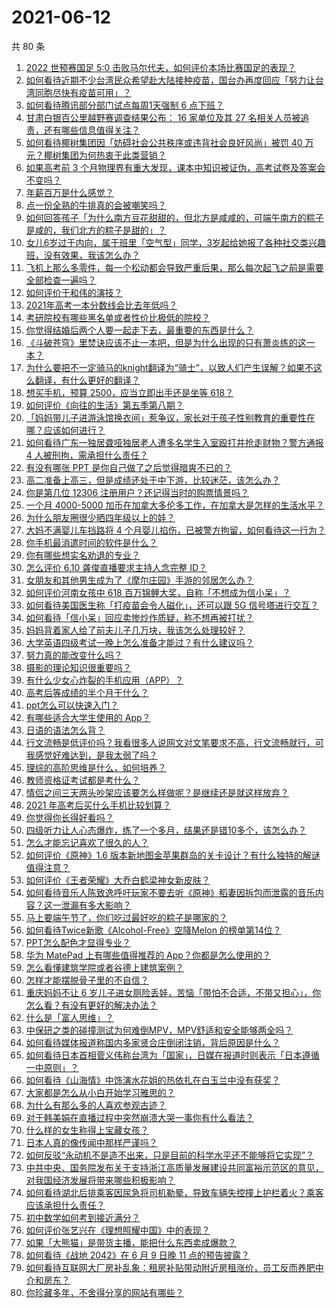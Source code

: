 # 2021-06-12

共 80 条

<!-- BEGIN -->
<!-- 最后更新时间 Sat Jun 12 2021 08:10:57 GMT+0800 (China Standard Time) -->

1. [2022 世预赛国足 5:0
   击败马尔代夫，如何评价本场比赛国足的表现？](https://www.zhihu.com/question/464568249)
2. [如何看待近期不少台湾民众希望赴大陆接种疫苗，国台办再度回应「努力让台湾同胞尽快有疫苗可用」？](https://www.zhihu.com/question/464418798)
3. [如何看待腾讯部分部门试点每周1天强制 6 点下班？](https://www.zhihu.com/question/464450515)
4. [甘肃白银百公里越野赛调查结果公布： 16 家单位及其 27
   名相关人员被追责，还有哪些信息值得关注？](https://www.zhihu.com/question/464487115)
5. [如何看待椰树集团因「妨碍社会公共秩序或违背社会良好风尚」被罚 40
   万元？椰树集团为何热衷于此类营销？](https://www.zhihu.com/question/464473879)
6. [如果高考前 3
   个月物理界有重大发现，课本中知识被证伪，高考试卷及答案会不变吗？](https://www.zhihu.com/question/463553981)
7. [年薪百万是什么感觉？](https://www.zhihu.com/question/394637216)
8. [点一份全熟的牛排真的会被嘲笑吗？](https://www.zhihu.com/question/58762730)
9. [如何回答孩子「为什么南方豆花甜甜的，但北方是咸咸的，可端午南方的粽子是咸的，我们北方的粽子是甜的」？](https://www.zhihu.com/question/463726781)
10. [女儿6岁过于内向，属于班里「空气型」同学，3岁起给她报了各种社交类兴趣班，没有效果，我该怎么办？](https://www.zhihu.com/question/464021053)
11. [飞机上那么多零件，每一个松动都会导致严重后果，那么每次起飞之前是需要全部检查一遍吗？](https://www.zhihu.com/question/463612668)
12. [如何评价于和伟的演技？](https://www.zhihu.com/question/48335002)
13. [2021年高考一本分数线会比去年低吗？](https://www.zhihu.com/question/464003745)
14. [考研院校有哪些黑名单或者性价比极低的院校？](https://www.zhihu.com/question/280848134)
15. [你觉得结婚后两个人要一起走下去，最重要的东西是什么？](https://www.zhihu.com/question/462707693)
16. [《斗破苍穹》里焚诀应该不止一本吧，但是为什么出现的只有萧炎练的这一本？](https://www.zhihu.com/question/464059396)
17. [为什么要把不一定骑马的knight翻译为“骑士”，以致人们产生误解？如果不这么翻译，有什么更好的翻译？](https://www.zhihu.com/question/454202202)
18. [想买手机，预算 2500，应当立即出手还是坐等 618？](https://www.zhihu.com/question/449010803)
19. [如何评价《向往的生活》第五季第八期？](https://www.zhihu.com/question/464403699)
20. [「妈妈带儿子进游泳馆换衣间」惹争议，家长对于孩子性别教育的重要性在哪？应该如何进行？](https://www.zhihu.com/question/464095184)
21. [如何看待广东一独居聋哑独居老人遭多名学生入室殴打并抢走财物？警方通报 4
    人被刑拘，需承担什么责任？](https://www.zhihu.com/question/464245440)
22. [有没有哪张 PPT 是你自己做了之后觉得暗爽不已的？](https://www.zhihu.com/question/312454495)
23. [高二准备上高三，但是成绩还处于中下游，比较迷茫，该怎么办？](https://www.zhihu.com/question/462126835)
24. [你是第几位 12306 注册用户？还记得当时的购票情景吗？](https://www.zhihu.com/question/464291082)
25. [一个月 4000-5000
    加币在加拿大多伦多工作，在加拿大是怎样的生活水平？](https://www.zhihu.com/question/307481892)
26. [为什么朋友圈很少晒四年级以上的娃？](https://www.zhihu.com/question/462953490)
27. [大妈不满婴儿车挡路将 4
    个月婴儿掐伤，已被警方拘留，如何看待这一行为？](https://www.zhihu.com/question/464404071)
28. [你手机最消遣时间的软件是什么？](https://www.zhihu.com/question/355195888)
29. [你有哪些想实名劝退的专业？](https://www.zhihu.com/question/463744125)
30. [怎么评价 6.10 龚俊直播要求主持人念完整 ID？](https://www.zhihu.com/question/464365051)
31. [女朋友和其他男生成为了《摩尔庄园》手游的邻居怎么办？](https://www.zhihu.com/question/463203335)
32. [如何评价河南女孩中 618
    百万锦鲤大奖，自称「不想成为信小呆」？](https://www.zhihu.com/question/464239351)
33. [如何看待美国医生称「打疫苗会令人磁化」，还可以跟 5G
    信号塔进行交互？](https://www.zhihu.com/question/464299413)
34. [如何看待「信小呆」回应卖惨炒作质疑，称不想再被打扰？](https://www.zhihu.com/question/463236322)
35. [妈妈背着家人给了前夫儿子几万块，我该怎么处理较好？](https://www.zhihu.com/question/463949860)
36. [大学英语四级考试一晚上怎么准备才能过？有什么建议吗？](https://www.zhihu.com/question/360759673)
37. [努力真的能改变什么吗？](https://www.zhihu.com/question/463071441)
38. [摄影的理论知识很重要吗？](https://www.zhihu.com/question/440382270)
39. [有什么少女心炸裂的手机应用（APP）？](https://www.zhihu.com/question/307170527)
40. [高考后等成绩的半个月干什么？](https://www.zhihu.com/question/463996138)
41. [ppt怎么可以快速入门？](https://www.zhihu.com/question/344423145)
42. [有哪些适合大学生使用的 App？](https://www.zhihu.com/question/21482079)
43. [日语的语法怎么背？](https://www.zhihu.com/question/352141891)
44. [行文流畅是低评价吗？我看很多人说网文对文笔要求不高，行文流畅就行，可我感觉好难达到，是我太弱了吗？](https://www.zhihu.com/question/463769238)
45. [理综的高阶思维是什么，如何培养？](https://www.zhihu.com/question/287426676)
46. [教师资格证考试都是考什么？](https://www.zhihu.com/question/314936018)
47. [情侣之间三天两头吵架应该要怎么样做呢？是继续还是就这样放弃？](https://www.zhihu.com/question/306964200)
48. [2021 年高考后买什么手机比较划算？](https://www.zhihu.com/question/463714731)
49. [你觉得你长得好看吗？](https://www.zhihu.com/question/429414606)
50. [四级听力让人心态爆炸，练了一个多月，结果还是错10多个，该怎么办？](https://www.zhihu.com/question/433197471)
51. [怎么才能忘记喜欢了很久的人？](https://www.zhihu.com/question/456682944)
52. [如何评价《原神》1.6
    版本新地图金苹果群岛的关卡设计？有什么独特的解谜值得注意？](https://www.zhihu.com/question/464407978)
53. [如何评价《王者荣耀》大乔白鹤梁神女新皮肤？](https://www.zhihu.com/question/464267687)
54. [如何看待音乐人陈致逸呼吁玩家不要去听《原神》稻妻因拆包而泄露的音乐内容？这一泄漏有多大影响？](https://www.zhihu.com/question/464281976)
55. [马上要端午节了，你们吃过最好吃的粽子是哪家的？](https://www.zhihu.com/question/463583026)
56. [如何看待Twice新歌《Alcohol-Free》空降Melon
    的榜单第14位？](https://www.zhihu.com/question/464114702)
57. [PPT怎么配色才显得专业？](https://www.zhihu.com/question/22054234)
58. [华为 MatePad 上有哪些值得推荐的
    App？你都是怎么使用的？](https://www.zhihu.com/question/464395063)
59. [怎么看懂建筑学院或者谷德上建筑案例？](https://www.zhihu.com/question/461555865)
60. [怎样才能摆脱骨子里的不自信？](https://www.zhihu.com/question/327333707)
61. [重庆妈妈不让 6
    岁儿子进女厕险丢娃，苦恼「带怕不合适，不带又担心」，你怎么看？有没有更好的解决办法？](https://www.zhihu.com/question/463835106)
62. [什么是「富人思维」？](https://www.zhihu.com/question/26980854)
63. [中保研之类的碰撞测试为何难倒MPV，MPV舒适和安全能够两全吗？](https://www.zhihu.com/question/459111403)
64. [如何看待媒体报道称国内多家贤合庄倒闭注销，背后原因是什么？](https://www.zhihu.com/question/464128187)
65. [如何看待日本首相菅义伟称台湾为「国家」，日媒在报道时则表示「日本遵循一中原则」？](https://www.zhihu.com/question/464290695)
66. [如何看待《山海情》中饰演水花姐的热依扎在白玉兰中没有获奖？](https://www.zhihu.com/question/464344108)
67. [大家都是怎么从小白开始学习雅思的？](https://www.zhihu.com/question/288558270)
68. [为什么有那么多的人喜欢参观古迹？](https://www.zhihu.com/question/290915559)
69. [对于韩美娟在直播过程中突然崩溃大哭一事你有什么看法？](https://www.zhihu.com/question/463914779)
70. [什么样的女生称得上宝藏女孩？](https://www.zhihu.com/question/315331056)
71. [日本人真的像传闻中那样严谨吗？](https://www.zhihu.com/question/20347612)
72. [如何反驳“永动机不是造不出来，只是目前的科学水平还不能够将它实现”？](https://www.zhihu.com/question/459256609)
73. [中共中央、国务院发布关于支持浙江高质量发展建设共同富裕示范区的意见，对我国经济发展将带来哪些积极影响？](https://www.zhihu.com/question/464319522)
74. [如何看待湖北后排乘客因尿急将司机勒晕，导致车辆失控撞上护栏着火？乘客应该承担什么责任？](https://www.zhihu.com/question/463527409)
75. [初中数学如何考到接近满分？](https://www.zhihu.com/question/268169984)
76. [如何评价张艺兴在《理想照耀中国》中的表现？](https://www.zhihu.com/question/464195351)
77. [如果「大熊猫」是带货主播，能把什么东西卖成爆款？](https://www.zhihu.com/question/464055248)
78. [如何看待《战地 2042》在 6 月 9 日晚 11
    点的预告披露？](https://www.zhihu.com/question/464165512)
79. [如何看待互联网大厂房补乱象：租房补贴带动附近房租涨价，员工反而养肥中介和房东？](https://www.zhihu.com/question/464358170)
80. [你珍藏多年，不舍得分享的网站有哪些？](https://www.zhihu.com/question/387667065)

<!-- END -->
